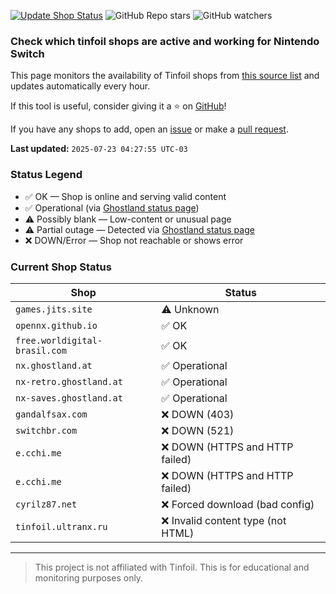 [![Update Shop Status](https://github.com/melogabriel/tinfoil-shops-status/actions/workflows/update.yml/badge.svg)](https://github.com/melogabriel/tinfoil-shops-status/actions/workflows/update.yml) ![GitHub Repo stars](https://img.shields.io/github/stars/melogabriel/tinfoil-shops-status) ![GitHub watchers](https://img.shields.io/github/watchers/melogabriel/tinfoil-shops-status)

### Check which tinfoil shops are active and working for Nintendo Switch

This page monitors the availability of Tinfoil shops from [this source list](https://opennx.github.io) and updates automatically every hour.

If this tool is useful, consider giving it a ⭐ on [GitHub](https://github.com/melogabriel/tinfoil-shops-status)!

If you have any shops to add, open an [issue](https://github.com/OpenNX/opennx.github.io/issues/new/choose) or make a [pull request](https://github.com/OpenNX/opennx.github.io/pulls).

**Last updated:** `2025-07-23 04:27:55 UTC-03` 

### Status Legend
- ✅ OK — Shop is online and serving valid content
- ✅ Operational (via [Ghostland status page](https://status.ghostland.at))
- ⚠️ Possibly blank — Low-content or unusual page
- ⚠️ Partial outage — Detected via [Ghostland status page](https://status.ghostland.at)
- ❌ DOWN/Error — Shop not reachable or shows error

### Current Shop Status

| Shop | Status |
|------|--------|
| `games.jits.site` | ⚠️ Unknown |
| `opennx.github.io` | ✅ OK |
| `free.worldigital-brasil.com` | ✅ OK |
| `nx.ghostland.at` | ✅ Operational |
| `nx-retro.ghostland.at` | ✅ Operational |
| `nx-saves.ghostland.at` | ✅ Operational |
| `gandalfsax.com` | ❌ DOWN (403) |
| `switchbr.com` | ❌ DOWN (521) |
| `e.cchi.me` | ❌ DOWN (HTTPS and HTTP failed) |
| `e.cchi.me` | ❌ DOWN (HTTPS and HTTP failed) |
| `cyrilz87.net` | ❌ Forced download (bad config) |
| `tinfoil.ultranx.ru` | ❌ Invalid content type (not HTML) |

---
> This project is not affiliated with Tinfoil. This is for educational and monitoring purposes only.
